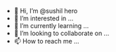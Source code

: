 - 👋 Hi, I’m @sushil hero
- 👀 I’m interested in ...
- 🌱 I’m currently learning ...
- 💞️ I’m looking to collaborate on ...
- 📫 How to reach me ...

<!---
Pranayhero/Pranayhero is a ✨ special ✨ repository because its `README.md` (this file) appears on your GitHub profile.
You can click the Preview link to take a look at your changes.
--->
